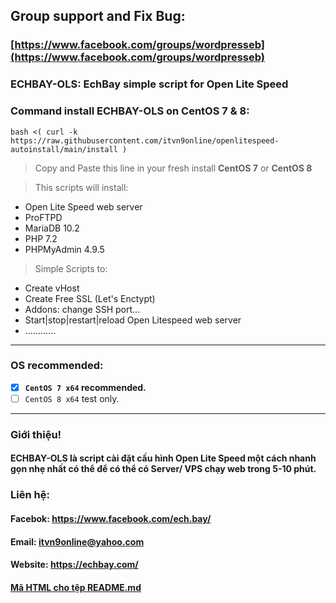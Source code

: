 ## Group support and Fix Bug: 
### [https://www.facebook.com/groups/wordpresseb](https://www.facebook.com/groups/wordpresseb)

### ECHBAY-OLS: EchBay simple script for Open Lite Speed
### Command install ECHBAY-OLS on CentOS 7 & 8:
```
bash <( curl -k https://raw.githubusercontent.com/itvn9online/openlitespeed-autoinstall/main/install )
```
> Copy and Paste this line in your fresh install **CentOS 7** or **CentOS 8**

> This scripts will install:
- Open Lite Speed web server
- ProFTPD
- MariaDB 10.2
- PHP 7.2
- PHPMyAdmin 4.9.5

> Simple Scripts to:
- Create vHost
- Create Free SSL (Let's Enctypt)
- Addons: change SSH port...
- Start|stop|restart|reload Open Litespeed web server
- ............

----------------------------------------------

### OS recommended:
- [x] **`CentOS 7 x64` recommended.**
- [ ] `CentOS 8 x64` test only.

----------------------------------------------

### Giới thiệu!
#### ECHBAY-OLS là script cài đặt cấu hình Open Lite Speed một cách nhanh gọn nhẹ nhất có thể để có thể có Server/ VPS chạy web trong 5-10 phút.

### Liên hệ:
#### Facebok: https://www.facebook.com/ech.bay/
#### Email: itvn9online@yahoo.com
#### Website: https://echbay.com/
#### [Mã HTML cho tệp README.md](https://docs.github.com/en/github/writing-on-github/basic-writing-and-formatting-syntax)
